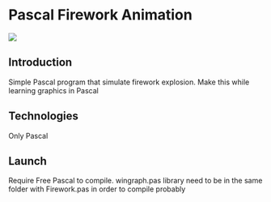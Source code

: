 # Pascal Firework Animation
![](https://github.com/TienDat06/Firework/blob/master/10000000_487107019144395_2463850535396245422_n.gif?raw=true)
## Introduction
Simple Pascal program that simulate firework explosion. Make this while learning graphics in Pascal
## Technologies
Only Pascal
## Launch
Require Free Pascal to compile. wingraph.pas library need to be in the same folder with Firework.pas in order to compile probably
